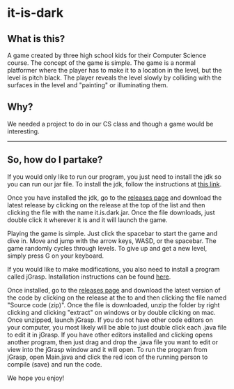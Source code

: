 # it-is-dark

## What is this?
A game created by three high school kids for their Computer Science course. The concept of the game is simple. The game is a normal platformer where the player has to make it to a location in the level, but the level is pitch black. The player reveals the level slowly by colliding with the surfaces in the level and "painting" or illuminating them.

## Why?
We needed a project to do in our CS class and though a game would be interesting.

---

## So, how do I partake?
If you would only like to run our program, you just need to install the jdk so you can run our jar file. To install the jdk, follow the instructions at [this link](https://courses.cs.washington.edu/courses/cse14x/software2-openJDK/openjdk.html). 

Once you have installed the jdk, go to the [releases page](https://github.com/1cpkazimour/it-is-dark/releases) and download the latest release by clicking on the release at the top of the list and then clicking the file with the name it.is.dark.jar. Once the file downloads, just double click it wherever it is and it will launch the game.

Playing the game is simple. Just click the spacebar to start the game and dive in. Move and jump with the arrow keys, WASD, or the spacebar. The game randomly cycles through levels. To give up and get a new level, simply press G on your keyboard.

If you would like to make modifications, you also need to install a program called jGrasp. Installation instructions can be found [here](https://courses.cs.washington.edu/courses/cse14x/software2-openJDK/bundled.html). 

Once installed, go to the [releases page](https://github.com/1cpkazimour/it-is-dark/releases) and download the latest version of the code by clicking on the release at the to and then clicking the file named "Source code (zip)". Once the file is downloaded, unzip the folder by right clicking and clicking "extract" on windows or by double clicking on mac. Once unzipped, launch jGrasp. If you do not have other code editors on your computer, you most likely will be able to just double click each .java file to edit it in jGrasp. If you have other editors installed and clicking opens another program, then just drag and drop the .java file you want to edit or view into the jGrasp window and it will open. To run the program from jGrasp, open Main.java and click the red icon of the running person to compile (save) and run the code.

We hope you enjoy!
